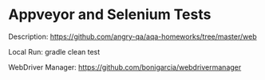# Appveyor and Selenium Tests 


Description: https://github.com/angry-qa/aqa-homeworks/tree/master/web

Local Run: gradle clean test

WebDriver Manager: https://github.com/bonigarcia/webdrivermanager
